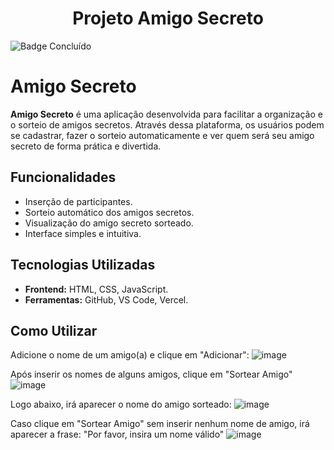 # <h1 align="center"> Projeto Amigo Secreto </h1>


![Badge Concluído](http://img.shields.io/static/v1?label=STATUS&message=CONCLUÍDO&color=BLUE&style=for-the-badge)

# Amigo Secreto

**Amigo Secreto** é uma aplicação desenvolvida para facilitar a organização e o sorteio de amigos secretos. Através dessa plataforma, os usuários podem se cadastrar, fazer o sorteio automaticamente e ver quem será seu amigo secreto de forma prática e divertida.

## Funcionalidades

- Inserção de participantes.
- Sorteio automático dos amigos secretos.
- Visualização do amigo secreto sorteado.
- Interface simples e intuitiva.

## Tecnologias Utilizadas

- **Frontend:** HTML, CSS, JavaScript.
- **Ferramentas:** GitHub, VS Code, Vercel.

## Como Utilizar

Adicione o nome de um amigo(a) e clique em "Adicionar":
![image](https://github.com/user-attachments/assets/740e9c4a-b019-40d1-8c01-745765c42a01)

Após inserir os nomes de alguns amigos, clique em "Sortear Amigo"
![image](https://github.com/user-attachments/assets/a5c37e4a-f251-4c7e-aef8-dfbfe20bad4e)

Logo abaixo, irá aparecer o nome do amigo sorteado:
![image](https://github.com/user-attachments/assets/cac95094-4086-4c66-a5c6-4bd314fa232e)

Caso clique em "Sortear Amigo" sem inserir nenhum nome de amigo, irá aparecer a frase: "Por favor, insira um nome válido"
![image](https://github.com/user-attachments/assets/14df370d-5581-434e-930e-bb5546a9b054)







